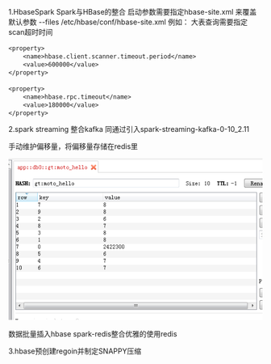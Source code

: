 1.HbaseSpark  Spark与HBase的整合  启动参数需要指定hbase-site.xml 来覆盖默认参数   --files /etc/hbase/conf/hbase-site.xml
例如：
大表查询需要指定 scan超时时间

    <property>
        <name>hbase.client.scanner.timeout.period</name>
        <value>600000</value>
    </property>

    <property>
        <name>hbase.rpc.timeout</name>
        <value>180000</value>
    </property>

2.spark streaming 整合kafka    同通过引入spark-streaming-kafka-0-10_2.11      

手动维护偏移量，将偏移量存储在redis里

![image](https://github.com/jcl10086/demo/blob/master/src/main/resources/redis.png)

数据批量插入hbase  spark-redis整合优雅的使用redis


3.hbase预创建regoin并制定SNAPPY压缩
